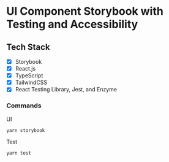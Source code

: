 # UI Component Storybook with Testing and Accessibility

## Tech Stack

- [x] Storybook
- [x] React.js
- [x] TypeScript
- [x] TailwindCSS
- [x] React Testing Library, Jest, and Enzyme

### Commands

UI

```
yarn storybook
```

Test

```
yarn test
```

